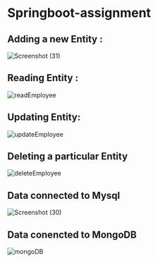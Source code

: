 # Springboot-assignment

<h2>Adding a new Entity :</h2>

![Screenshot (31)](https://user-images.githubusercontent.com/106801799/174855368-915a3c85-bccb-4a9b-ba8e-872076a8ded8.png)


<h2>Reading Entity :</h2>

![readEmployee](https://user-images.githubusercontent.com/106801799/174850476-1e298541-b6d6-4459-aa29-bd09f1bd35bd.png)

<h2>Updating Entity:</h2>

![updateEmployee](https://user-images.githubusercontent.com/106801799/174850596-6c338b5b-3b61-4677-b6e6-8b1c837c79f0.png)

<h2>Deleting a particular Entity</h2>

![deleteEmployee](https://user-images.githubusercontent.com/106801799/174850746-dfbdb638-5510-466a-8fae-0b4b6b8a5784.png)

<h2>Data connected to Mysql</h2>

![Screenshot (30)](https://user-images.githubusercontent.com/106801799/174854398-694e47ee-3593-4d7e-9fde-115725b98e2d.png)


<h2>Data conencted to MongoDB</h2>

![mongoDB](https://user-images.githubusercontent.com/106801799/174851002-5183828b-973a-4398-a655-2f6b87c21f1c.png)
